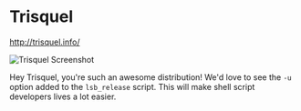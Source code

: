 # Trisquel
http://trisquel.info/

![Trisquel Screenshot](http://trisquel.info/files/screenshots/t7.jpg)

Hey Trisquel, you're such an awesome distribution! We'd love to see the `-u` option added to the `lsb_release` script. This will make shell script developers lives a lot easier.
